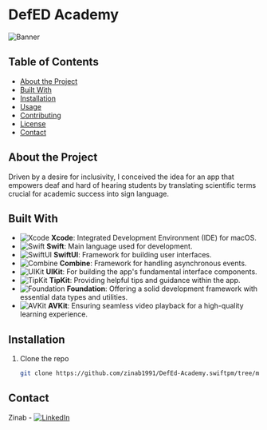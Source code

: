 # DefED Academy

![Banner](https://github.com/zinab1991/DefEd-Academy.swiftpm/blob/main/DefED.png)

## Table of Contents
- [About the Project](#about-the-project)
- [Built With](#built-with)
- [Installation](#installation)
- [Usage](#usage)
- [Contributing](#contributing)
- [License](#license)
- [Contact](#contact)

## About the Project

Driven by a desire for inclusivity, I conceived the idea for an app that empowers deaf and hard of hearing students by translating scientific terms crucial for academic success into sign language.

## Built With

- ![Xcode](https://img.shields.io/badge/Xcode-IDE-blue?style=flat&logo=xcode) **Xcode**: Integrated Development Environment (IDE) for macOS.
- ![Swift](https://img.shields.io/badge/Swift-Programming%20Language-orange?style=flat&logo=swift) **Swift**: Main language used for development.
- ![SwiftUI](https://img.shields.io/badge/SwiftUI-Framework-blue?style=flat&logo=swift) **SwiftUI**: Framework for building user interfaces.
- ![Combine](https://img.shields.io/badge/Combine-Framework-green?style=flat&logo=apple) **Combine**: Framework for handling asynchronous events.
- ![UIKit](https://img.shields.io/badge/UIKit-Framework-blue?style=flat&logo=apple) **UIKit**: For building the app's fundamental interface components.
- ![TipKit](https://img.shields.io/badge/TipKit-Guidance-yellow?style=flat) **TipKit**: Providing helpful tips and guidance within the app.
- ![Foundation](https://img.shields.io/badge/Foundation-Framework-lightgrey?style=flat) **Foundation**: Offering a solid development framework with essential data types and utilities.
- ![AVKit](https://img.shields.io/badge/AVKit-Framework-blue?style=flat&logo=apple) **AVKit**: Ensuring seamless video playback for a high-quality learning experience.

## Installation

1. Clone the repo
   ```sh
   git clone https://github.com/zinab1991/DefEd-Academy.swiftpm/tree/main
   
## Contact

Zinab - [![LinkedIn](https://img.shields.io/badge/LinkedIn-Connect-blue?style=flat&logo=linkedin)](https://www.linkedin.com/in/zainab-bahakeem-5b421849)
